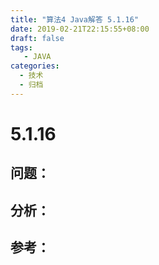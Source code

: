```yaml
---
title: "算法4 Java解答 5.1.16"
date: 2019-02-21T22:15:55+08:00
draft: false
tags:
   - JAVA
categories:
  - 技术
  - 归档
---
```



# 5.1.16

## 问题：


## 分析：


## 参考：


